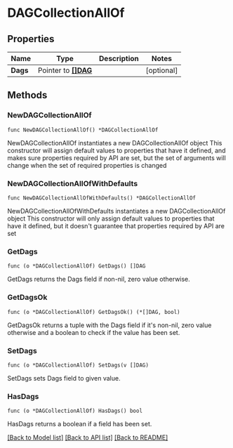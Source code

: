 <!--
 Licensed to the Apache Software Foundation (ASF) under one
 or more contributor license agreements.  See the NOTICE file
 distributed with this work for additional information
 regarding copyright ownership.  The ASF licenses this file
 to you under the Apache License, Version 2.0 (the
 "License"); you may not use this file except in compliance
 with the License.  You may obtain a copy of the License at

   http://www.apache.org/licenses/LICENSE-2.0

 Unless required by applicable law or agreed to in writing,
 software distributed under the License is distributed on an
 "AS IS" BASIS, WITHOUT WARRANTIES OR CONDITIONS OF ANY
 KIND, either express or implied.  See the License for the
 specific language governing permissions and limitations
 under the License.
 -->

# DAGCollectionAllOf

## Properties

Name | Type | Description | Notes
------------ | ------------- | ------------- | -------------
**Dags** | Pointer to [**[]DAG**](DAG.md) |  | [optional] 

## Methods

### NewDAGCollectionAllOf

`func NewDAGCollectionAllOf() *DAGCollectionAllOf`

NewDAGCollectionAllOf instantiates a new DAGCollectionAllOf object
This constructor will assign default values to properties that have it defined,
and makes sure properties required by API are set, but the set of arguments
will change when the set of required properties is changed

### NewDAGCollectionAllOfWithDefaults

`func NewDAGCollectionAllOfWithDefaults() *DAGCollectionAllOf`

NewDAGCollectionAllOfWithDefaults instantiates a new DAGCollectionAllOf object
This constructor will only assign default values to properties that have it defined,
but it doesn't guarantee that properties required by API are set

### GetDags

`func (o *DAGCollectionAllOf) GetDags() []DAG`

GetDags returns the Dags field if non-nil, zero value otherwise.

### GetDagsOk

`func (o *DAGCollectionAllOf) GetDagsOk() (*[]DAG, bool)`

GetDagsOk returns a tuple with the Dags field if it's non-nil, zero value otherwise
and a boolean to check if the value has been set.

### SetDags

`func (o *DAGCollectionAllOf) SetDags(v []DAG)`

SetDags sets Dags field to given value.

### HasDags

`func (o *DAGCollectionAllOf) HasDags() bool`

HasDags returns a boolean if a field has been set.


[[Back to Model list]](../README.md#documentation-for-models) [[Back to API list]](../README.md#documentation-for-api-endpoints) [[Back to README]](../README.md)


